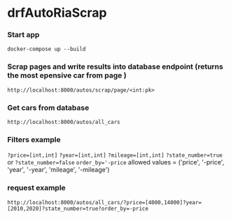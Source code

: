 # drfAutoRiaScrap

### Start app

    docker-compose up --build

### Scrap pages and write results into database endpoint (returns the most epensive car from page )

`http://localhost:8000/autos/scrap/page/<int:pk>`

### Get cars from database

`http://localhost:8000/autos/all_cars`

### Filters example

`?price=[int,int]`
`?year=[int,int]`
`?mileage=[int,int]`
`?state_number=true` or `?state_number=false`
`order_by='-price` allowed values = ('price', '-price', 'year', '-year', 'mileage', '-mileage')

### request example

`http://localhost:8000/autos/all_cars/?price=[4000,14000]?year=[2010,2020]?state_number=true?order_by=-price`